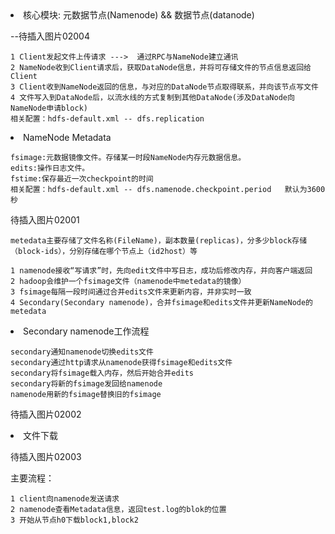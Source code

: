 
<li>核心模块:
元数据节点(Namenode) && 数据节点(datanode)

--待插入图片02004

```
1 Client发起文件上传请求 --->  通过RPC与NameNode建立通讯
2 NameNode收到Client请求后，获取DataNode信息，并将可存储文件的节点信息返回给Client
3 Client收到NameNode返回的信息，与对应的DataNode节点取得联系，并向该节点写文件
4 文件写入到DataNode后，以流水线的方式复制到其他DataNode(涉及DataNode向NameNode申请block)
相关配置：hdfs-default.xml -- dfs.replication
```

<li>NameNode Metadata

```
fsimage:元数据镜像文件。存储某一时段NameNode内存元数据信息。
edits:操作日志文件。
fstime:保存最近一次checkpoint的时间
相关配置：hdfs-default.xml -- dfs.namenode.checkpoint.period   默认为3600秒
```

待插入图片02001

```
metedata主要存储了文件名称(FileName)，副本数量(replicas)，分多少block存储（block-ids），分别存储在哪个节点上（id2host）等
```

```
1 namenode接收“写请求”时，先向edit文件中写日志，成功后修改内存，并向客户端返回
2 hadoop会维护一个fsimage文件（namenode中metedata的镜像）
3 fsimage每隔一段时间通过合并edits文件来更新内容，并非实时一致
4 Secondary(Secondary namenode)，合并fsimage和edits文件并更新NameNode的metedata
```

<li>Secondary namenode工作流程

```
secondary通知namenode切换edits文件
secondary通过http请求从namenode获得fsimage和edits文件
secondary将fsimage载入内存，然后开始合并edits
secondary将新的fsimage发回给namenode
namenode用新的fsimage替换旧的fsimage
```

待插入图片02002

<li>文件下载

待插入图片02003

主要流程：

```
1 client向namenode发送请求
2 namenode查看Metadata信息，返回test.log的blok的位置
3 开始从节点h0下载block1,block2
```



